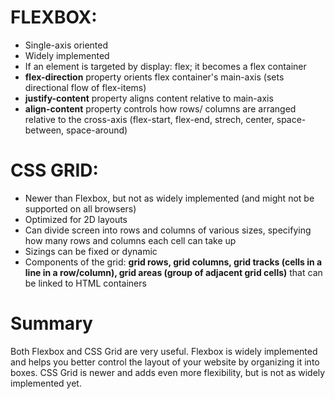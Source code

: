 # FLEXBOX: #
- Single-axis oriented 
- Widely implemented 
- If an element is targeted by display: flex; it becomes a flex container 
- **flex-direction** property orients flex container's main-axis (sets directional flow of flex-items)
- **justify-content** property aligns content relative to main-axis
- **align-content** property controls how rows/ columns are arranged relative to the cross-axis (flex-start, flex-end, strech, center, space-between, space-around)

# CSS GRID: #
- Newer than Flexbox, but not as widely implemented (and might not be supported on all browsers)
- Optimized for 2D layouts
- Can divide screen into rows and columns of various sizes, specifying how many rows and columns each cell can take up
- Sizings can be fixed or dynamic
- Components of the grid: **grid rows, grid columns, grid tracks (cells in a line in a row/column), grid areas (group of adjacent grid cells)** that can be linked to HTML containers

# Summary #
Both Flexbox and CSS Grid are very useful. Flexbox is widely implemented and helps you better control the layout of your website by organizing it into boxes. CSS Grid is newer and adds even more flexibility, but is not as widely implemented yet.
